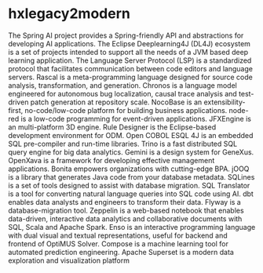 # hxlegacy2modern

The Spring AI project provides a Spring-friendly API and abstractions for developing AI applications. The Eclipse Deeplearning4J (DL4J) ecosystem is a set of projects intended to support all the needs of a JVM based deep learning application. The Language Server Protocol (LSP) is a standardized protocol that facilitates communication between code editors and language servers. Rascal is a meta-programming language designed for source code analysis, transformation, and generation. Chronos is a language model engineered for autonomous bug localization, causal trace analysis and test-driven patch generation at repository scale. NocoBase is an extensibility-first, no-code/low-code platform for building business applications. node-red is a low-code programming for event-driven applications. JFXEngine is an multi-platform 3D engine. Rule Designer is the Eclipse-based development environment for ODM. Open COBOL ESQL 4J is an embedded SQL pre-compiler and run-time libraries. Trino is a fast distributed SQL query engine for big data analytics. Gemini is a design system for GeneXus. OpenXava is a framework for developing effective management applications. Bonita empowers organizations with cutting-edge BPA. jOOQ is a library that generates Java code from your database metadata. SQLines is a set of tools designed to assist with database migration. SQL Translator is a tool for converting natural language queries into SQL code using AI. dbt enables data analysts and engineers to transform their data. Flyway is a database-migration tool. Zeppelin is a web-based notebook that enables data-driven, interactive data analytics and collaborative documents with SQL, Scala and Apache Spark. Enso is an interactive programming language with dual visual and textual representations, useful for backend and frontend of OptiMUS Solver. Compose is a machine learning tool for automated prediction engineering. Apache Superset is a modern data exploration and visualization platform